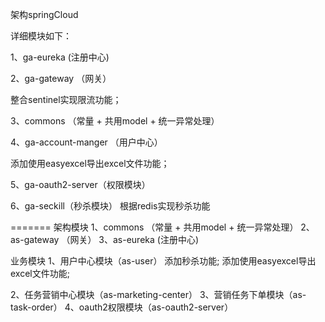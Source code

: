  架构springCloud
 
 详细模块如下：
 
  1、ga-eureka (注册中心)
  
  2、ga-gateway （网关）
  
  整合sentinel实现限流功能；
  
  3、commons （常量 + 共用model + 统一异常处理）

  4、ga-account-manger （用户中心）
  
  添加使用easyexcel导出excel文件功能；
  
  5、ga-oauth2-server（权限模块）
  
  6、ga-seckill（秒杀模块）
     根据redis实现秒杀功能

=======
 架构模块
 1、commons （常量 + 共用model + 统一异常处理）
 2、as-gateway （网关）
 3、as-eureka (注册中心)

 业务模块
 1、用户中心模块（as-user）
    添加秒杀功能;
   添加使用easyexcel导出excel文件功能;
   
 2、任务营销中心模块（as-marketing-center）
 3、营销任务下单模块（as-task-order）
 4、oauth2权限模块（as-oauth2-server）